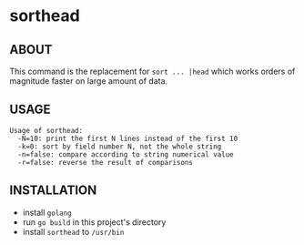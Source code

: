 sorthead
======

## ABOUT

This command is the replacement for `sort ... |head` which works
orders of magnitude faster on large amount of data.

## USAGE

	Usage of sorthead:
	  -N=10: print the first N lines instead of the first 10
	  -k=0: sort by field number N, not the whole string
	  -n=false: compare according to string numerical value
	  -r=false: reverse the result of comparisons

## INSTALLATION

* install `golang`
* run `go build` in this project's directory
* install `sorthead` to `/usr/bin`
